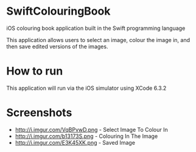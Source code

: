 # SwiftColouringBook
iOS colouring book application built in the Swift programming language

This application allows users to select an image, colour the image in, and then save edited versions 
of the images.

# How to run
This application will run via the iOS simulator using XCode 6.3.2

# Screenshots

* http://i.imgur.com/VqBPvwD.png - Select Image To Colour In
* http://i.imgur.com/b13173S.png - Colouring In The Image
* http://i.imgur.com/E3K45XK.png - Saved Image
